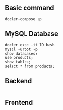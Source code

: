 ## Basic command
```
docker-compose up
```

## MySQL Database
```
docker exec -it ID bash
mysql -uroot -p
show databases;
use products;
show tables;
select * from products;
```

## Backend
```

```


## Frontend
```

```
